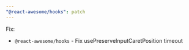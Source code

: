 ```yaml
---
"@react-awesome/hooks": patch
---
```


Fix:

- `@react-awesome/hooks` - Fix usePreserveInputCaretPosition timeout
